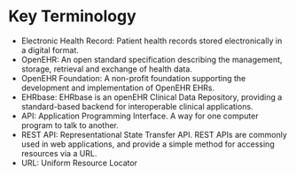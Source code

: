 
# Key Terminology

- Electronic Health Record: Patient health records stored electronically in a digital format.
- OpenEHR: An open standard specification describing the management, storage, retrieval and exchange of health data.
- OpenEHR Foundation: A non-profit foundation supporting the development and implementation of OpenEHR EHRs.
- EHRbase: EHRbase is an openEHR Clinical Data Repository, providing a standard-based backend for interoperable clinical applications.
- API: Application Programming Interface. A way for one computer program to talk to another.
- REST API: Representational State Transfer API. REST APIs are commonly used in web applications, and provide a simple method for accessing resources via a URL.
- URL: Uniform Resource Locator
